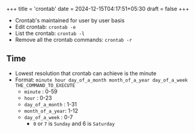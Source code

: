 +++
title = 'crontab'
date = 2024-12-15T04:17:51+05:30
draft = false
+++

- Crontab's maintained for user by user basis
- Edit crontab: `crontab -e`
- List the crontab: `crontab -l`
- Remove all the crontab commands: `crontab -r`

## Time
- Lowest resolution that crontab can achieve is the minute
- Format: `minute hour day_of_a_month month_of_a_year day_of_a_week THE_COMMAND_TO_EXECUTE`
  - `minute`         : 0-59
  - `hour`           : 0-23
  - `day_of_a_month` : 1-31
  - `month_of_a_year`: 1-12
  - `day_of_a_week`  : 0-7
    - `0` or `7` is `Sunday` and 6 is `Saturday`
